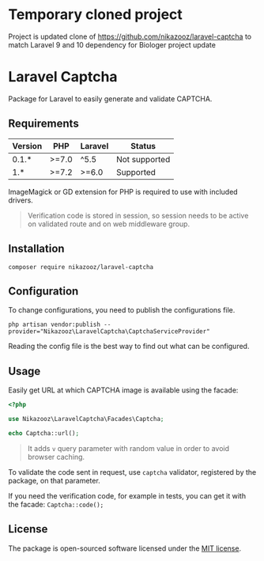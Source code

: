 # Temporary cloned project

Project is updated clone of https://github.com/nikazooz/laravel-captcha to match Laravel 9 and 10 dependency for Biologer project update

# Laravel Captcha

Package for Laravel to easily generate and validate CAPTCHA.

## Requirements

| Version | PHP   | Laravel | Status        |
| ------- | ----- | ------- | ------------- |
| 0.1.*   | >=7.0 | ^5.5    | Not supported |
| 1.*     | >=7.2 | >=6.0   | Supported     |

ImageMagick or GD extension for PHP is required to use with included drivers.

> Verification code is stored in session, so session needs to be active on validated route and on web middleware group.

## Installation

```
composer require nikazooz/laravel-captcha
```

## Configuration

To change configurations, you need to publish the configurations file.

```
php artisan vendor:publish --provider="Nikazooz\LaravelCaptcha\CaptchaServiceProvider"
```

Reading the config file is the best way to find out what can be configured.

## Usage

Easily get URL at which CAPTCHA image is available using the facade:

```php
<?php

use Nikazooz\LaravelCaptcha\Facades\Captcha;

echo Captcha::url();

```

> It adds `v` query parameter with random value in order to avoid browser caching.

To validate the code sent in request, use `captcha` validator, registered by the package, on that parameter.

If you need the verification code, for example in tests, you can get it with the facade: `Captcha::code();`

## License

The package is open-sourced software licensed under the [MIT license](LICENSE.md).
